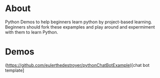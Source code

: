# About
Python Demos to help beginners learn python by project-based learning. Beginners should fork these expamples and play around and 
expermiment with them to learn Python.
# Demos
(https://github.com/eulerthedestroyer/pythonChatBotExample)[chat bot template]

